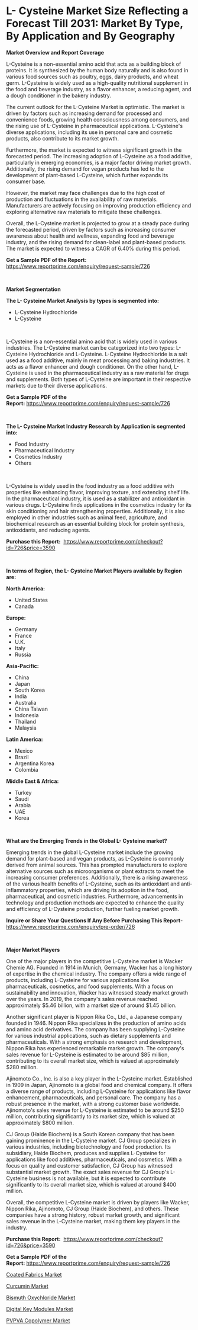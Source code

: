 <p><h1>L- Cysteine Market Size Reflecting a Forecast Till 2031: Market By Type, By Application and By Geography</h1></p><p><strong>Market Overview and Report Coverage</strong></p>
<p><p>L-Cysteine is a non-essential amino acid that acts as a building block of proteins. It is synthesized by the human body naturally and is also found in various food sources such as poultry, eggs, dairy products, and wheat germ. L-Cysteine is widely used as a high-quality nutritional supplement in the food and beverage industry, as a flavor enhancer, a reducing agent, and a dough conditioner in the bakery industry.</p><p>The current outlook for the L-Cysteine Market is optimistic. The market is driven by factors such as increasing demand for processed and convenience foods, growing health consciousness among consumers, and the rising use of L-Cysteine in pharmaceutical applications. L-Cysteine's diverse applications, including its use in personal care and cosmetic products, also contribute to its market growth.</p><p>Furthermore, the market is expected to witness significant growth in the forecasted period. The increasing adoption of L-Cysteine as a food additive, particularly in emerging economies, is a major factor driving market growth. Additionally, the rising demand for vegan products has led to the development of plant-based L-Cysteine, which further expands its consumer base.</p><p>However, the market may face challenges due to the high cost of production and fluctuations in the availability of raw materials. Manufacturers are actively focusing on improving production efficiency and exploring alternative raw materials to mitigate these challenges.</p><p>Overall, the L-Cysteine market is projected to grow at a steady pace during the forecasted period, driven by factors such as increasing consumer awareness about health and wellness, expanding food and beverage industry, and the rising demand for clean-label and plant-based products. The market is expected to witness a CAGR of 6.40% during this period.</p></p>
<p><strong>Get a Sample PDF of the Report:</strong> <a href="https://www.reportprime.com/enquiry/request-sample/726">https://www.reportprime.com/enquiry/request-sample/726</a></p>
<p>&nbsp;</p>
<p><strong>Market Segmentation</strong></p>
<p><strong>The L- Cysteine Market Analysis by types is segmented into:</strong></p>
<p><ul><li>L-Cysteine Hydrochloride</li><li>L-Cysteine</li></ul></p>
<p>&nbsp;</p>
<p><p>L-Cysteine is a non-essential amino acid that is widely used in various industries. The L-Cysteine market can be categorized into two types: L-Cysteine Hydrochloride and L-Cysteine. L-Cysteine Hydrochloride is a salt used as a food additive, mainly in meat processing and baking industries. It acts as a flavor enhancer and dough conditioner. On the other hand, L-Cysteine is used in the pharmaceutical industry as a raw material for drugs and supplements. Both types of L-Cysteine are important in their respective markets due to their diverse applications.</p></p>
<p><strong>Get a Sample PDF of the Report:</strong>&nbsp;<a href="https://www.reportprime.com/enquiry/request-sample/726">https://www.reportprime.com/enquiry/request-sample/726</a></p>
<p>&nbsp;</p>
<p><strong>The L- Cysteine Market Industry Research by Application is segmented into:</strong></p>
<p><ul><li>Food Industry</li><li>Pharmaceutical Industry</li><li>Cosmetics Industry</li><li>Others</li></ul></p>
<p>&nbsp;</p>
<p><p>L-Cysteine is widely used in the food industry as a food additive with properties like enhancing flavor, improving texture, and extending shelf life. In the pharmaceutical industry, it is used as a stabilizer and antioxidant in various drugs. L-Cysteine finds applications in the cosmetics industry for its skin conditioning and hair strengthening properties. Additionally, it is also employed in other industries such as animal feed, agriculture, and biochemical research as an essential building block for protein synthesis, antioxidants, and reducing agents.</p></p>
<p><strong>Purchase this Report:</strong>&nbsp; <a href="https://www.reportprime.com/checkout?id=726&price=3590">https://www.reportprime.com/checkout?id=726&price=3590</a></p>
<p>&nbsp;</p>
<p><strong>In terms of Region, the L- Cysteine Market Players available by Region are:</strong></p>
<p>
    <p> <strong> North America: </strong>
        <ul>
            <li>United States</li>
            <li>Canada</li>
        </ul>
        </p> 
    <p> <strong> Europe: </strong>
        <ul>
            <li>Germany</li>
            <li>France</li>
            <li>U.K.</li>
            <li>Italy</li>
            <li>Russia</li>
        </ul>
        </p> 
    <p> <strong> Asia-Pacific: </strong>
        <ul>
            <li>China</li>
            <li>Japan</li>
            <li>South Korea</li>
            <li>India</li>
            <li>Australia</li>
            <li>China Taiwan</li>
            <li>Indonesia</li>
            <li>Thailand</li>
            <li>Malaysia</li>
        </ul>
        </p> 
    <p> <strong> Latin America: </strong>
        <ul>
            <li>Mexico</li>
            <li>Brazil</li>
            <li>Argentina Korea</li>
            <li>Colombia</li>
        </ul>
        </p> 
    <p> <strong> Middle East & Africa: </strong>
        <ul>
            <li>Turkey</li>
            <li>Saudi</li>
            <li>Arabia</li>
            <li>UAE</li>
            <li>Korea</li>
        </ul>
    </p>
    </p>
<p>&nbsp;</p>
<p><strong>What are the Emerging Trends in the Global L- Cysteine market?</strong></p>
<p><p>Emerging trends in the global L-Cysteine market include the growing demand for plant-based and vegan products, as L-Cysteine is commonly derived from animal sources. This has prompted manufacturers to explore alternative sources such as microorganisms or plant extracts to meet the increasing consumer preferences. Additionally, there is a rising awareness of the various health benefits of L-Cysteine, such as its antioxidant and anti-inflammatory properties, which are driving its adoption in the food, pharmaceutical, and cosmetic industries. Furthermore, advancements in technology and production methods are expected to enhance the quality and efficiency of L-Cysteine production, further fueling market growth.</p></p>
<p><strong>Inquire or Share Your Questions If Any Before Purchasing This Report</strong>- <a href="https://www.reportprime.com/enquiry/pre-order/726">https://www.reportprime.com/enquiry/pre-order/726</a></p>
<p>&nbsp;</p>
<p><strong>Major Market Players</strong></p>
<p><p>One of the major players in the competitive L-Cysteine market is Wacker Chemie AG. Founded in 1914 in Munich, Germany, Wacker has a long history of expertise in the chemical industry. The company offers a wide range of products, including L-Cysteine for various applications like pharmaceuticals, cosmetics, and food supplements. With a focus on sustainability and innovation, Wacker has witnessed steady market growth over the years. In 2019, the company's sales revenue reached approximately $5.46 billion, with a market size of around $1.45 billion.</p><p>Another significant player is Nippon Rika Co., Ltd., a Japanese company founded in 1946. Nippon Rika specializes in the production of amino acids and amino acid derivatives. The company has been supplying L-Cysteine for various industrial applications, such as dietary supplements and pharmaceuticals. With a strong emphasis on research and development, Nippon Rika has experienced remarkable market growth. The company's sales revenue for L-Cysteine is estimated to be around $85 million, contributing to its overall market size, which is valued at approximately $280 million.</p><p>Ajinomoto Co., Inc. is also a key player in the L-Cysteine market. Established in 1909 in Japan, Ajinomoto is a global food and chemical company. It offers a diverse range of products, including L-Cysteine for applications like flavor enhancement, pharmaceuticals, and personal care. The company has a robust presence in the market, with a strong customer base worldwide. Ajinomoto's sales revenue for L-Cysteine is estimated to be around $250 million, contributing significantly to its market size, which is valued at approximately $800 million.</p><p>CJ Group (Haide Biochem) is a South Korean company that has been gaining prominence in the L-Cysteine market. CJ Group specializes in various industries, including biotechnology and food production. Its subsidiary, Haide Biochem, produces and supplies L-Cysteine for applications like food additives, pharmaceuticals, and cosmetics. With a focus on quality and customer satisfaction, CJ Group has witnessed substantial market growth. The exact sales revenue for CJ Group's L-Cysteine business is not available, but it is expected to contribute significantly to its overall market size, which is valued at around $400 million.</p><p>Overall, the competitive L-Cysteine market is driven by players like Wacker, Nippon Rika, Ajinomoto, CJ Group (Haide Biochem), and others. These companies have a strong history, robust market growth, and significant sales revenue in the L-Cysteine market, making them key players in the industry.</p></p>
<p><strong>Purchase this Report:</strong>&nbsp;&nbsp;<a href="https://www.reportprime.com/checkout?id=726&price=3590">https://www.reportprime.com/checkout?id=726&price=3590</a></p>
<p></p>
<p><strong>Get a Sample PDF of the Report:</strong>&nbsp;<a href="https://www.reportprime.com/enquiry/request-sample/726">https://www.reportprime.com/enquiry/request-sample/726</a></p>
<p><p><a href="https://www.linkedin.com/pulse/coated-fabrics-market-size-share-amp-trends-analysis-report-4zpdc/">Coated Fabrics Market</a></p><p><a href="https://www.linkedin.com/pulse/curcumin-market-share-amp-new-trends-analysis-report-type-lqu4e/">Curcumin Market</a></p><p><a href="https://www.linkedin.com/pulse/decoding-bismuth-oxychloride-market-deep-dive-latest-trends-4vtoc/">Bismuth Oxychloride Market</a></p><p><a href="https://github.com/Chiragrp25/Market-Research-Report-List-2/blob/main/digital-key-modules-market.md">Digital Key Modules Market</a></p><p><a href="https://github.com/santosh758595/Market-Research-Report-List-2/blob/main/pvpva-copolymer-market.md">PVPVA Copolymer Market</a></p></p>